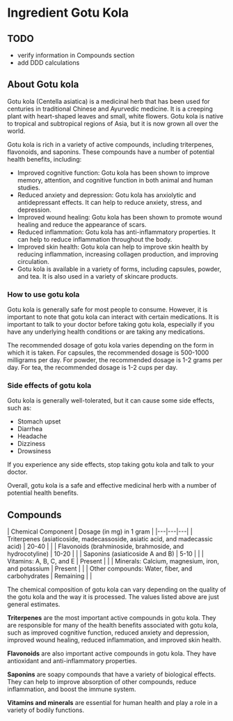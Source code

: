 # Ingredient Gotu Kola

## TODO
- verify information in Compounds section
- add DDD calculations

## About Gotu kola

Gotu kola (Centella asiatica) is a medicinal herb that has been used for centuries in traditional Chinese and Ayurvedic medicine. It is a creeping plant with heart-shaped leaves and small, white flowers. Gotu kola is native to tropical and subtropical regions of Asia, but it is now grown all over the world.

Gotu kola is rich in a variety of active compounds, including triterpenes, flavonoids, and saponins. These compounds have a number of potential health benefits, including:

- Improved cognitive function: Gotu kola has been shown to improve memory, attention, and cognitive function in both animal and human studies.
- Reduced anxiety and depression: Gotu kola has anxiolytic and antidepressant effects. It can help to reduce anxiety, stress, and depression.
- Improved wound healing: Gotu kola has been shown to promote wound healing and reduce the appearance of scars.
- Reduced inflammation: Gotu kola has anti-inflammatory properties. It can help to reduce inflammation throughout the body.
- Improved skin health: Gotu kola can help to improve skin health by reducing inflammation, increasing collagen production, and improving circulation.
- Gotu kola is available in a variety of forms, including capsules, powder, and tea. It is also used in a variety of skincare products.

### How to use gotu kola

Gotu kola is generally safe for most people to consume. However, it is important to note that gotu kola can interact with certain medications. It is important to talk to your doctor before taking gotu kola, especially if you have any underlying health conditions or are taking any medications.

The recommended dosage of gotu kola varies depending on the form in which it is taken. For capsules, the recommended dosage is 500-1000 milligrams per day. For powder, the recommended dosage is 1-2 grams per day. For tea, the recommended dosage is 1-2 cups per day.

### Side effects of gotu kola

Gotu kola is generally well-tolerated, but it can cause some side effects, such as:

- Stomach upset
- Diarrhea
- Headache
- Dizziness
- Drowsiness

If you experience any side effects, stop taking gotu kola and talk to your doctor.

Overall, gotu kola is a safe and effective medicinal herb with a number of potential health benefits.

## Compounds

| Chemical Component | Dosage (in mg) in 1 gram |
|---|---|---|
| Triterpenes (asiaticoside, madecassoside, asiatic acid, and madecassic acid) | 20-40     |  |
| Flavonoids (brahminoside, brahmoside, and hydrocotyline)                     | 10-20     |  |
| Saponins (asiaticoside A and B)                                              | 5-10      |  |
| Vitamins: A, B, C, and E                                                     | Present   |  |
| Minerals: Calcium, magnesium, iron, and potassium                            | Present   |  |
| Other compounds: Water, fiber, and carbohydrates                             | Remaining |  |


The chemical composition of gotu kola can vary depending on the quality of the gotu kola and the way it is processed. The values listed above are just general estimates.

**Triterpenes** are the most important active compounds in gotu kola. They are responsible for many of the health benefits associated with gotu kola, such as improved cognitive function, reduced anxiety and depression, improved wound healing, reduced inflammation, and improved skin health.

**Flavonoids** are also important active compounds in gotu kola. They have antioxidant and anti-inflammatory properties.

**Saponins** are soapy compounds that have a variety of biological effects. They can help to improve absorption of other compounds, reduce inflammation, and boost the immune system.

**Vitamins and minerals** are essential for human health and play a role in a variety of bodily functions.
